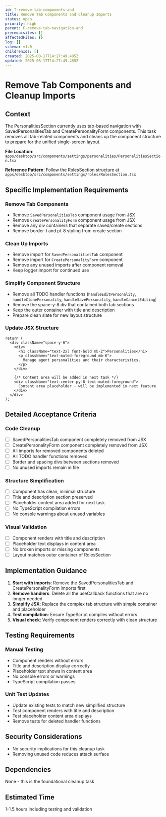 ```yaml
---
id: T-remove-tab-components-and
title: Remove Tab Components and Cleanup Imports
status: open
priority: high
parent: F-remove-tab-navigation-and
prerequisites: []
affectedFiles: {}
log: []
schema: v1.0
childrenIds: []
created: 2025-08-17T14:27:49.485Z
updated: 2025-08-17T14:27:49.485Z
---
```


# Remove Tab Components and Cleanup Imports

## Context

The PersonalitiesSection currently uses tab-based navigation with SavedPersonalitiesTab and CreatePersonalityForm components. This task removes all tab-related components and cleans up the component structure to prepare for the unified single-screen layout.

**File Location**: `apps/desktop/src/components/settings/personalities/PersonalitiesSection.tsx`

**Reference Pattern**: Follow the RolesSection structure at `apps/desktop/src/components/settings/roles/RolesSection.tsx`

## Specific Implementation Requirements

### Remove Tab Components

- Remove `SavedPersonalitiesTab` component usage from JSX
- Remove `CreatePersonalityForm` component usage from JSX
- Remove any div containers that separate saved/create sections
- Remove border-t and pt-8 styling from create section

### Clean Up Imports

- Remove import for `SavedPersonalitiesTab` component
- Remove import for `CreatePersonalityForm` component
- Remove any unused imports after component removal
- Keep logger import for continued use

### Simplify Component Structure

- Remove all TODO handler functions (`handleEditPersonality`, `handleClonePersonality`, `handleSavePersonality`, `handleCancelEditing`)
- Remove the space-y-8 div that contained both tab sections
- Keep the outer container with title and description
- Prepare clean slate for new layout structure

### Update JSX Structure

```tsx
return (
  <div className="space-y-6">
    <div>
      <h1 className="text-2xl font-bold mb-2">Personalities</h1>
      <p className="text-muted-foreground mb-6">
        Manage agent personalities and their characteristics.
      </p>
    </div>

    {/* Content area will be added in next task */}
    <div className="text-center py-8 text-muted-foreground">
      Content area placeholder - will be implemented in next feature
    </div>
  </div>
);
```

## Detailed Acceptance Criteria

### Code Cleanup

- [ ] SavedPersonalitiesTab component completely removed from JSX
- [ ] CreatePersonalityForm component completely removed from JSX
- [ ] All imports for removed components deleted
- [ ] All TODO handler functions removed
- [ ] Border and spacing divs between sections removed
- [ ] No unused imports remain in file

### Structure Simplification

- [ ] Component has clean, minimal structure
- [ ] Title and description section preserved
- [ ] Placeholder content area added for next task
- [ ] No TypeScript compilation errors
- [ ] No console warnings about unused variables

### Visual Validation

- [ ] Component renders with title and description
- [ ] Placeholder text displays in content area
- [ ] No broken imports or missing components
- [ ] Layout matches outer container of RolesSection

## Implementation Guidance

1. **Start with imports**: Remove the SavedPersonalitiesTab and CreatePersonalityForm imports first
2. **Remove handlers**: Delete all the useCallback functions that are no longer needed
3. **Simplify JSX**: Replace the complex tab structure with simple container and placeholder
4. **Test compilation**: Ensure TypeScript compiles without errors
5. **Visual check**: Verify component renders correctly with clean structure

## Testing Requirements

### Manual Testing

- Component renders without errors
- Title and description display correctly
- Placeholder text shows in content area
- No console errors or warnings
- TypeScript compilation passes

### Unit Test Updates

- Update existing tests to match new simplified structure
- Test component renders with title and description
- Test placeholder content area displays
- Remove tests for deleted handler functions

## Security Considerations

- No security implications for this cleanup task
- Removing unused code reduces attack surface

## Dependencies

None - this is the foundational cleanup task

## Estimated Time

1-1.5 hours including testing and validation
